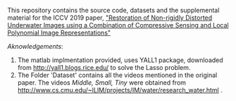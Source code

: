 This repository contains the source code, datasets and the supplemental material for the ICCV 2019 paper, ["Restoration of Non-rigidly Distorted Underwater Images using a Combination of Compressive Sensing and Local Polynomial Image Representations"](https://arxiv.org/abs/1908.01940)




*Aknowledgements*:
1. The matlab implmentation provided, uses YALL1 package, downloaded from http://yall1.blogs.rice.edu/ to solve the Lasso problem. 
2. The Folder 'Dataset' contains all the videos mentioned in the original paper. The videos *Middle, Small, Tiny* were obtained from http://www.cs.cmu.edu/~ILIM/projects/IM/water/research_water.html .

